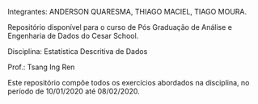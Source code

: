 Integrantes:
ANDERSON QUARESMA, THIAGO MACIEL, TIAGO MOURA.

Repositório disponível para o curso de Pós Graduação de Análise e Engenharia de Dados do Cesar School.

Disciplina: Estatística Descritiva de Dados

Prof.: Tsang Ing Ren

Este repositório compõe todos os exercícios abordados na disciplina, no período de 10/01/2020 até 08/02/2020.

